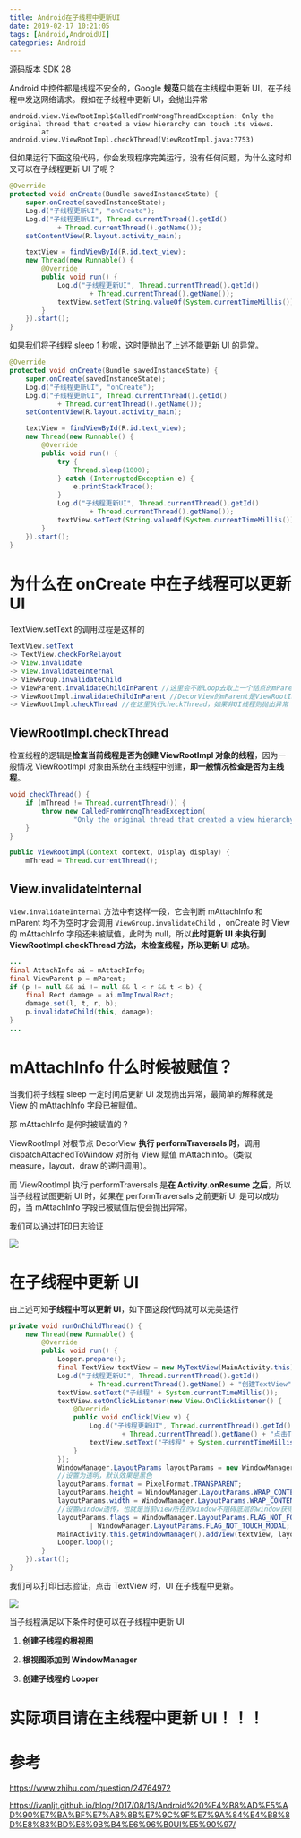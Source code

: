 ```yaml
---
title: Android在子线程中更新UI
date: 2019-02-17 10:21:05
tags: [Android,AndroidUI]
categories: Android
---
```


源码版本 SDK 28

Android 中控件都是线程不安全的，Google **规范**只能在主线程中更新 UI，在子线程中发送网络请求。假如在子线程中更新 UI，会抛出异常

```
android.view.ViewRootImpl$CalledFromWrongThreadException: Only the original thread that created a view hierarchy can touch its views.
        at android.view.ViewRootImpl.checkThread(ViewRootImpl.java:7753)
```

但如果运行下面这段代码，你会发现程序完美运行，没有任何问题，为什么这时却又可以在子线程更新 UI 了呢？

```java
@Override
protected void onCreate(Bundle savedInstanceState) {
    super.onCreate(savedInstanceState);
    Log.d("子线程更新UI", "onCreate");
    Log.d("子线程更新UI", Thread.currentThread().getId()
            + Thread.currentThread().getName());
    setContentView(R.layout.activity_main);

    textView = findViewById(R.id.text_view);
    new Thread(new Runnable() {
        @Override
        public void run() {
            Log.d("子线程更新UI", Thread.currentThread().getId()
                    + Thread.currentThread().getName());
            textView.setText(String.valueOf(System.currentTimeMillis()));
        }
    }).start();
}
```

如果我们将子线程 sleep 1 秒呢，这时便抛出了上述不能更新 UI 的异常。

```java
@Override
protected void onCreate(Bundle savedInstanceState) {
    super.onCreate(savedInstanceState);
    Log.d("子线程更新UI", "onCreate");
    Log.d("子线程更新UI", Thread.currentThread().getId()
            + Thread.currentThread().getName());
    setContentView(R.layout.activity_main);

    textView = findViewById(R.id.text_view);
    new Thread(new Runnable() {
        @Override
        public void run() {
            try {
                Thread.sleep(1000);
            } catch (InterruptedException e) {
                e.printStackTrace();
            }
            Log.d("子线程更新UI", Thread.currentThread().getId()
                    + Thread.currentThread().getName());
            textView.setText(String.valueOf(System.currentTimeMillis()));
        }
    }).start();
}
```

# 为什么在 onCreate 中在子线程可以更新 UI

TextView.setText 的调用过程是这样的

```java
TextView.setText 
-> TextView.checkForRelayout
-> View.invalidate 
-> View.invalidateInternal 
-> ViewGroup.invalidateChild
-> ViewParent.invalidateChildInParent //这里会不断Loop去取上一个结点的mParent
-> ViewRootImpl.invalidateChildInParent //DecorView的mParent是ViewRootImpl
-> ViewRootImpl.checkThread //在这里执行checkThread，如果非UI线程则抛出异常
```

## ViewRootImpl.checkThread

检查线程的逻辑是**检查当前线程是否为创建 ViewRootImpl 对象的线程**，因为一般情况 ViewRootImpl 对象由系统在主线程中创建，**即一般情况检查是否为主线程**。

```java
void checkThread() {
    if (mThread != Thread.currentThread()) {
        throw new CalledFromWrongThreadException(
                "Only the original thread that created a view hierarchy can touch its views.");
    }
}
```

```java
public ViewRootImpl(Context context, Display display) {
    mThread = Thread.currentThread();
```

## View.invalidateInternal

`View.invalidateInternal` 方法中有这样一段，它会判断 mAttachInfo 和 mParent 均不为空时才会调用 `ViewGroup.invalidateChild` ，onCreate 时 View 的 mAttachInfo 字段还未被赋值，此时为 null，所以**此时更新 UI 未执行到 ViewRootImpl.checkThread 方法，未检查线程，所以更新 UI 成功**。

```java
...
final AttachInfo ai = mAttachInfo;
final ViewParent p = mParent;
if (p != null && ai != null && l < r && t < b) {
    final Rect damage = ai.mTmpInvalRect;
    damage.set(l, t, r, b);
    p.invalidateChild(this, damage);
}
...
```

# mAttachInfo 什么时候被赋值？

当我们将子线程 sleep 一定时间后更新 UI 发现抛出异常，最简单的解释就是 View 的 mAttachInfo 字段已被赋值。

那 mAttachInfo 是何时被赋值的？

ViewRootImpl 对根节点 DecorView **执行 performTraversals 时**，调用 dispatchAttachedToWindow 对所有 View 赋值 mAttachInfo。（类似 measure，layout，draw 的递归调用）。

而 ViewRootImpl 执行 performTraversals 是**在 Activity.onResume 之后**，所以当子线程试图更新 UI 时，如果在 performTraversals 之前更新 UI 是可以成功的，当 mAttachInfo 字段已被赋值后便会抛出异常。

我们可以通过打印日志验证

![](/images/posts/android/UI/子线程/logcat1.png)

# 在子线程中更新 UI

由上述可知**子线程中可以更新 UI**，如下面这段代码就可以完美运行

```java
private void runOnChildThread() {
    new Thread(new Runnable() {
        @Override
        public void run() {
            Looper.prepare();
            final TextView textView = new MyTextView(MainActivity.this);
            Log.d("子线程更新UI", Thread.currentThread().getId()
                    + Thread.currentThread().getName() + "创建TextView");
            textView.setText("子线程" + System.currentTimeMillis());
            textView.setOnClickListener(new View.OnClickListener() {
                @Override
                public void onClick(View v) {
                    Log.d("子线程更新UI", Thread.currentThread().getId()
                            + Thread.currentThread().getName() + "点击TextView");
                    textView.setText("子线程" + System.currentTimeMillis());
                }
            });
            WindowManager.LayoutParams layoutParams = new WindowManager.LayoutParams();
            //设置为透明，默认效果是黑色
            layoutParams.format = PixelFormat.TRANSPARENT;
            layoutParams.height = WindowManager.LayoutParams.WRAP_CONTENT;
            layoutParams.width = WindowManager.LayoutParams.WRAP_CONTENT;
            //设置window透传，也就是当前view所在的window不阻碍底层的window获得触摸事件
            layoutParams.flags = WindowManager.LayoutParams.FLAG_NOT_FOCUSABLE
                    | WindowManager.LayoutParams.FLAG_NOT_TOUCH_MODAL;
            MainActivity.this.getWindowManager().addView(textView, layoutParams);
            Looper.loop();
        }
    }).start();
}
```

我们可以打印日志验证，点击 TextView 时，UI 在子线程中更新。

![](/images/posts/android/UI/子线程/logcat2.png)

当子线程满足以下条件时便可以在子线程中更新 UI

1. **创建子线程的根视图**

2. **根视图添加到 WindowManager**

3. **创建子线程的 Looper**

# **实际项目请在主线程中更新 UI！！！**

# 参考

https://www.zhihu.com/question/24764972

https://ivanljt.github.io/blog/2017/08/16/Android%20%E4%B8%AD%E5%AD%90%E7%BA%BF%E7%A8%8B%E7%9C%9F%E7%9A%84%E4%B8%8D%E8%83%BD%E6%9B%B4%E6%96%B0UI%E5%90%97/